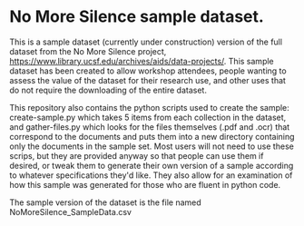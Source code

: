 # No More Silence sample dataset. 

This is a sample dataset (currently under construction) version of the full dataset from the No More Silence project, https://www.library.ucsf.edu/archives/aids/data-projects/. This sample dataset has been created to allow workshop attendees, people wanting to assess the value of the dataset for their research use, and other uses that do not require the downloading of the entire dataset. 

This repository also contains the python scripts used to create the sample: create-sample.py which takes 5 items from each collection in the dataset, and gather-files.py which looks for the files themselves (.pdf and .ocr) that correspond to the documents and puts them into a new directory containing only the documents in the sample set. Most users will not need to use these scrips, but they are provided anyway so that people can use them if desired, or tweak them to generate their own version of a sample according to whatever specifications they'd like. They also allow for an examination of how this sample was generated for those who are fluent in python code. 

The sample version of the dataset is the file named NoMoreSilence_SampleData.csv
